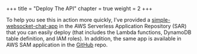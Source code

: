 +++
title = "Deploy The API"
chapter = true
weight = 2
+++

To help you see this in action more quickly, I’ve provided a <a href="https://serverlessrepo.aws.amazon.com/applications/arn:aws:serverlessrepo:us-east-1:729047367331:applications~simple-websockets-chat-app">simple-websocket-chat-app</a> in the AWS Serverless Application Repository (SAR) that you can easily deploy (that includes the Lambda functions, DynamoDB table definition, and IAM roles). In addition, the same app is available in AWS SAM application in the&nbsp;<a href="https://github.com/aws-samples/simple-websockets-chat-app">GitHub</a>&nbsp;repo.